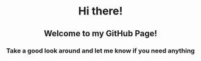 <h1 align="center">Hi there!</h1>
<h2 align="center">Welcome to my GitHub Page!</h2>
<h3 align="center">Take a good look around and let me know if you need anything</h3>
<div align="center"><img src="></div>
